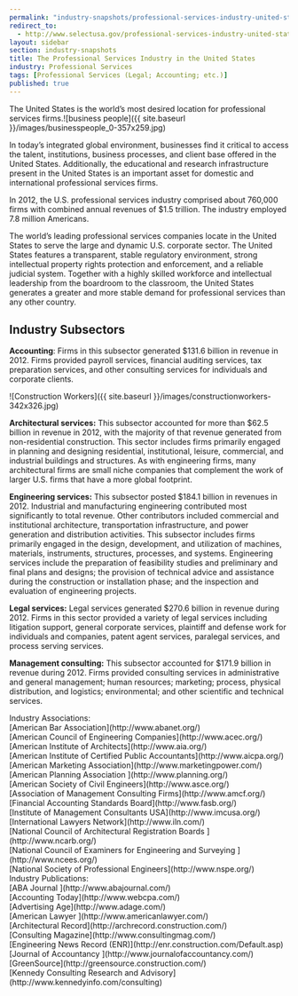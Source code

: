 ```yaml
---
permalink: "industry-snapshots/professional-services-industry-united-states.html"
redirect_to:
  - http://www.selectusa.gov/professional-services-industry-united-states
layout: sidebar
section: industry-snapshots
title: The Professional Services Industry in the United States
industry: Professional Services
tags: [Professional Services (Legal; Accounting; etc.)]
published: true
---
```


The United States is the world’s most desired location for professional services firms.<span class="imgright">![business people]({{ site.baseurl }}/images/businesspeople_0-357x259.jpg)</span>

In today’s integrated global environment, businesses find it critical to access the talent, institutions, business processes, and client base offered in the United States. Additionally, the educational and research infrastructure present in the United States is an important asset for domestic and international professional services firms.

In
2012, the U.S. professional services industry comprised about 760,000 firms
with combined annual revenues of $1.5 trillion. The industry employed 7.8
million Americans.

The world’s leading professional services companies locate in the United States to serve the large and dynamic U.S. corporate sector. The United States features a transparent, stable regulatory environment, strong intellectual property rights protection and enforcement, and a reliable judicial system. Together with a highly skilled workforce and intellectual leadership from the boardroom to the classroom, the United States generates a greater and more stable demand for professional services than any other country.

## **Industry Subsectors**

**Accounting**: Firms in this
subsector generated $131.6 billion in revenue in 2012. Firms provided payroll
services, financial auditing services, tax preparation services, and other
consulting services for individuals and corporate clients.

<span class="imgright">![Construction Workers]({{ site.baseurl }}/images/constructionworkers-342x326.jpg)</span>

**Architectural services:** This subsector
accounted for more than $62.5 billion in revenue in 2012, with the majority of
that revenue generated from non-residential construction. This sector includes
firms primarily engaged in planning and designing residential, institutional,
leisure, commercial, and industrial buildings and structures. As with
engineering firms, many architectural firms are small niche companies that
complement the work of larger U.S. firms that have a more global footprint.

**Engineering services:** This subsector
posted $184.1 billion in revenues in 2012. Industrial and manufacturing
engineering contributed most significantly to total revenue. Other contributors
included commercial and institutional architecture, transportation
infrastructure, and power generation and distribution activities. This
subsector includes firms primarily engaged in the design, development, and
utilization of machines, materials, instruments, structures, processes, and
systems. Engineering services include the preparation of feasibility studies
and preliminary and final plans and designs; the provision of technical advice
and assistance during the construction or installation phase; and the
inspection and evaluation of engineering projects.

**Legal services:** Legal services
generated $270.6 billion in revenue during 2012. Firms in this sector provided
a variety of legal services including litigation support, general corporate
services, plaintiff and defense work for individuals and companies, patent
agent services, paralegal services, and process serving services.

**Management consulting:** This subsector
accounted for $171.9 billion in revenue during 2012. Firms provided consulting
services in administrative and general management; human resources; marketing;
process, physical distribution, and logistics; environmental; and other
scientific and technical services.&nbsp;

<span class="field field-type-link field-field-industry-assoications">
      <span class="field-label">Industry Associations:&nbsp;</span><br>
    <span class="field-items">
            <span class="field-item odd">
                    [American Bar Association](http://www.abanet.org/)        </span><br>
              <span class="field-item even">
                    [American Council of Engineering Companies](http://www.acec.org/)        </span><br>
              <span class="field-item odd">
                    [American Institute of Architects](http://www.aia.org/)        </span><br>
              <span class="field-item even">
                    [American Institute of Certified Public Accountants](http://www.aicpa.org/)        </span><br>
              <span class="field-item odd">
                    [American Marketing Association](http://www.marketingpower.com/)        </span><br>
              <span class="field-item even">
                    [American Planning Association ](http://www.planning.org/)        </span><br>
              <span class="field-item odd">
                    [American Society of Civil Engineers](http://www.asce.org/)        </span><br>
              <span class="field-item even">
                    [Association of Management Consulting Firms](http://www.amcf.org/)        </span><br>
              <span class="field-item odd">
                    [Financial Accounting Standards Board](http://www.fasb.org/)        </span><br>
              <span class="field-item even">
                    [Institute of Management Consultants USA](http://www.imcusa.org/)        </span><br>
              <span class="field-item odd">
                    [International Lawyers Network](http://www.iln.com/)        </span><br>
              <span class="field-item even">
                    [National Council of Architectural Registration Boards ](http://www.ncarb.org/)        </span><br>
              <span class="field-item odd">
                    [National Council of Examiners for Engineering and Surveying ](http://www.ncees.org/)        </span><br>
              <span class="field-item even">
                    [National Society of Professional Engineers](http://www.nspe.org/)        </span>
        </span>
</span><br>
<span class="field field-type-link field-field-industry-publications">
      <span class="field-label">Industry Publications:&nbsp;</span><br>
    <span class="field-items">
            <span class="field-item odd">
                    [ABA Journal   ](http://www.abajournal.com/)        </span><br>
              <span class="field-item even">
                    [Accounting Today](http://www.webcpa.com/)        </span><br>
              <span class="field-item odd">
                    [Advertising Age](http://www.adage.com/)        </span><br>
              <span class="field-item even">
                    [American Lawyer  ](http://www.americanlawyer.com/)        </span><br>
              <span class="field-item odd">
                    [Architectural Record](http://archrecord.construction.com/)        </span><br>
              <span class="field-item even">
                    [Consulting Magazine](http://www.consultingmag.com/)        </span><br>
              <span class="field-item odd">
                    [Engineering News Record (ENR)](http://enr.construction.com/Default.asp)        </span><br>
              <span class="field-item even">
                    [Journal of Accountancy ](http://www.journalofaccountancy.com/)        </span><br>
              <span class="field-item odd">
                    [GreenSource](http://greensource.construction.com/)        </span><br>
              <span class="field-item even">
                    [Kennedy Consulting Research and Advisory](http://www.kennedyinfo.com/consulting)        </span>
        </span>
</span><br>
